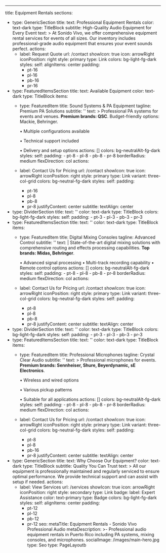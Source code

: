 ---
title: Equipment Rentals
sections:
  - type: GenericSection
    title:
      text: Professional Equipment Rentals
      color: text-dark
      type: TitleBlock
    subtitle: High-Quality Audio Equipment for Every Event
    text: >
      At Sonido Vivo, we offer comprehensive equipment rental services for
      events of all sizes. Our inventory includes professional-grade audio
      equipment that ensures your event sounds perfect.
    actions:
      - label: Request Quote
        url: /contact
        showIcon: true
        icon: arrowRight
        iconPosition: right
        style: primary
        type: Link
    colors: bg-light-fg-dark
    styles:
      self:
        alignItems: center
        padding:
          - pt-16
          - pl-16
          - pb-16
          - pr-16
  - type: FeaturedItemsSection
    title:
      text: Available Equipment
      color: text-dark
      type: TitleBlock
    items:
      - type: FeaturedItem
        title: Sound Systems & PA Equipment
        tagline: Premium PA Solutions
        subtitle: ''
        text: >
          Professional PA systems for events and venues. **Premium brands: QSC**.
          Budget-friendly options: Mackie, Behringer.


          • Multiple configurations available

          • Technical support included

          • Delivery and setup options
        actions: []
        colors: bg-neutralAlt-fg-dark
        styles:
          self:
            padding:
              - pt-8
              - pl-8
              - pb-8
              - pr-8
            borderRadius: medium
            flexDirection: col
    actions:
      - label: Contact Us for Pricing
        url: /contact
        showIcon: true
        icon: arrowRight
        iconPosition: right
        style: primary
        type: Link
    variant: three-col-grid
    colors: bg-neutral-fg-dark
    styles:
      self:
        padding:
          - pt-16
          - pl-8
          - pb-8
          - pr-8
        justifyContent: center
      subtitle:
        textAlign: center
  - type: DividerSection
    title:
      text: ''
      color: text-dark
      type: TitleBlock
    colors: bg-light-fg-dark
    styles:
      self:
        padding:
          - pt-3
          - pl-3
          - pb-3
          - pr-3
  - type: FeaturedItemsSection
    title:
      text: ''
      color: text-dark
      type: TitleBlock
    items:
      - type: FeaturedItem
        title: Digital Mixing Consoles
        tagline: Advanced Control
        subtitle: ''
        text: |
          State-of-the-art digital mixing solutions with comprehensive routing
          and effects processing capabilities. **Top brands: Midas, Behringer**.

          • Advanced signal processing
          • Multi-track recording capability
          • Remote control options
        actions: []
        colors: bg-neutralAlt-fg-dark
        styles:
          self:
            padding:
              - pt-8
              - pl-8
              - pb-8
              - pr-8
            borderRadius: medium
            flexDirection: col
    actions:
      - label: Contact Us for Pricing
        url: /contact
        showIcon: true
        icon: arrowRight
        iconPosition: right
        style: primary
        type: Link
    variant: three-col-grid
    colors: bg-neutral-fg-dark
    styles:
      self:
        padding:
          - pt-8
          - pl-8
          - pb-8
          - pr-8
        justifyContent: center
      subtitle:
        textAlign: center
  - type: DividerSection
    title:
      text: ''
      color: text-dark
      type: TitleBlock
    colors: bg-light-fg-dark
    styles:
      self:
        padding:
          - pt-3
          - pl-3
          - pb-3
          - pr-3
  - type: FeaturedItemsSection
    title:
      text: ''
      color: text-dark
      type: TitleBlock
    items:
      - type: FeaturedItem
        title: Professional Microphones
        tagline: Crystal Clear Audio
        subtitle: ''
        text: >
          Professional microphones for events. **Premium brands: Sennheiser,
          Shure, Beyerdynamic, sE Electronics**.


          • Wireless and wired options

          • Various pickup patterns

          • Suitable for all applications
        actions: []
        colors: bg-neutralAlt-fg-dark
        styles:
          self:
            padding:
              - pt-8
              - pl-8
              - pb-8
              - pr-8
            borderRadius: medium
            flexDirection: col
    actions:
      - label: Contact Us for Pricing
        url: /contact
        showIcon: true
        icon: arrowRight
        iconPosition: right
        style: primary
        type: Link
    variant: three-col-grid
    colors: bg-neutral-fg-dark
    styles:
      self:
        padding:
          - pt-8
          - pl-8
          - pb-16
          - pr-8
        justifyContent: center
      subtitle:
        textAlign: center
  - type: GenericSection
    title:
      text: Why Choose Our Equipment?
      color: text-dark
      type: TitleBlock
    subtitle: Quality You Can Trust
    text: >
      All our equipment is professionally maintained and regularly serviced to
      ensure optimal performance. We provide technical support and can assist
      with setup if needed.
    actions:
      - label: View Services
        url: /services
        showIcon: true
        icon: arrowRight
        iconPosition: right
        style: secondary
        type: Link
    badge:
      label: Expert Assistance
      color: text-primary
      type: Badge
    colors: bg-light-fg-dark
    styles:
      self:
        alignItems: center
        padding:
          - pt-12
          - pl-12
          - pb-12
          - pr-12
seo:
  metaTitle: Equipment Rentals - Sonido Vivo Professional Audio
  metaDescription: >-
    Professional audio equipment rentals in Puerto Rico including PA systems,
    mixing consoles, and microphones.
  socialImage: /images/main-hero.jpg
  type: Seo
type: PageLayoutb

